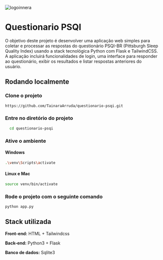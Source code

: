 
![logoinnera](https://github.com/user-attachments/assets/532cf2d6-ae52-4fb1-bde0-18897e3f9b53)

# Questionario PSQI

O objetivo deste projeto é desenvolver uma aplicação web simples para coletar e processar as respostas do questionário PSQI-BR (Pittsburgh Sleep Quality Index) usando a stack tecnológica Python com Flask e TailwindCSS. A aplicação incluirá funcionalidades de login, uma interface para responder ao questionário, exibir os resultados e listar respostas anteriores do usuário.
## Rodando localmente

### Clone o projeto

```bash
https://github.com/TainaraArruda/questionario-psqi.git
```

### Entre no diretório do projeto

```bash
  cd questionario-psqi
```

### Ative o ambiente

#### Windows
```bash
.\venv\Scripts\activate
```

#### Linux e Mac
```bash
source venv/bin/activate
```


### Rode o projeto com o seguinte comando

```bash
python app.py
```
## Stack utilizada

**Front-end:** HTML + Tailwindcss

**Back-end:** Python3 + Flask

**Banco de dados:** Sqlite3
